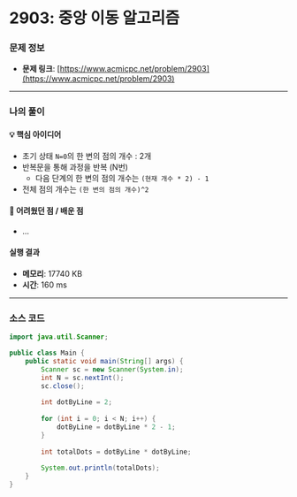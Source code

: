 # 2903: 중앙 이동 알고리즘

### 문제 정보
- **문제 링크**: [https://www.acmicpc.net/problem/2903](https://www.acmicpc.net/problem/2903)

---

### 나의 풀이

#### 💡 핵심 아이디어
- 초기 상태 `N=0`의 한 변의 점의 개수 : 2개
- 반복문을 통해 과정을 반복 (N번)
  - 다음 단계의 한 변의 점의 개수는 `(현재 개수 * 2) - 1`
- 전체 점의 개수는 `(한 변의 점의 개수)^2`

#### 🤔 어려웠던 점 / 배운 점
- ...

####  실행 결과
- **메모리**: 17740 KB
- **시간**: 160 ms

---

### 소스 코드
```java
import java.util.Scanner;

public class Main {
    public static void main(String[] args) {
        Scanner sc = new Scanner(System.in);
        int N = sc.nextInt();
        sc.close();
        
        int dotByLine = 2; 
        
        for (int i = 0; i < N; i++) {
            dotByLine = dotByLine * 2 - 1; 
        }
        
        int totalDots = dotByLine * dotByLine;
        
        System.out.println(totalDots);
    }
}
```